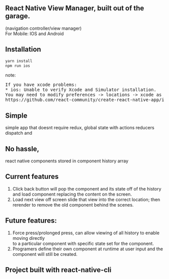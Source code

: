 ## React Native View Manager, built out of the garage.
(navigation controller/view manager)
<br>For Mobile: IOS and Android

## Installation 
```bash
yarn install
npm run ios
```
note: 
<pre>
If you have xcode problems:
* ios: Unable to verify Xcode and Simulator installation.
You may need to modify preferences -> locations -> xcode as described in the below article.
https://github.com/react-community/create-react-native-app/issues/74
</pre>

## Simple
simple app that doesnt require redux, global state with actions reducers dispatch and 

## No hassle, 
react native components stored in component history array

## Current features
1) Click back button will pop the component and its state off of the history and load component replacing the content on the screen.
2) Load next view off screen slide that view into the correct location; then rerender to remove the old component behind the scenes.

## Future features:
1) Force press/prolonged press, can allow viewing of all history to enable moving directly
<br>to a particular component with specific state set for the component.
2) Programers define their own component at runtime at user input and the component will still be created.

## Project built with react-native-cli
